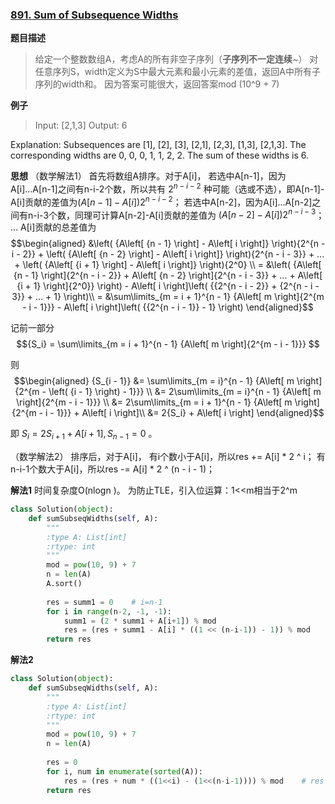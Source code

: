 ### [891. Sum of Subsequence Widths](https://leetcode.com/problems/sum-of-subsequence-widths/description/)

**题目描述**
> 给定一个整数数组A，考虑A的所有非空子序列（**子序列不一定连续**~）
> 对任意序列S，width定义为S中最大元素和最小元素的差值，返回A中所有子序列的width和。
> 因为答案可能很大，返回答案mod (10^9 + 7)

**例子**
> Input: [2,1,3]
Output: 6

Explanation:
Subsequences are [1], [2], [3], [2,1], [2,3], [1,3], [2,1,3].
The corresponding widths are 0, 0, 0, 1, 1, 2, 2.
The sum of these widths is 6.

**思想**
（数学解法1）
首先将数组A排序。对于A[i]，
若选中A[n-1]，因为A[i]...A[n-1]之间有n-i-2个数，所以共有 ${2^{n - i - 2}}$ 种可能（选或不选），即A[n-1]-A[i]贡献的差值为$\left( {A\left[ {n - 1} \right] - A\left[ i \right]} \right){2^{n - i - 2}}$；
若选中A[n-2]，因为A[i]...A[n-2]之间有n-i-3个数，同理可计算A[n-2]-A[i]贡献的差值为 $\left( {A\left[ {n - 2} \right] - A\left[ i \right]} \right){2^{n - i - 3}}$；
...
A[i]贡献的总差值为
$$\begin{aligned}
&\left( {A\left[ {n - 1} \right] - A\left[ i \right]} \right){2^{n - i - 2}} + \left( {A\left[ {n - 2} \right] - A\left[ i \right]} \right){2^{n - i - 3}} + ... + \left( {A\left[ {i + 1} \right] - A\left[ i \right]} \right){2^0} \\
= &\left( {A\left[ {n - 1} \right]{2^{n - i - 2}} + A\left[ {n - 2} \right]{2^{n - i - 3}} + ... + A\left[ {i + 1} \right]{2^0}} \right) - A\left[ i \right]\left( {{2^{n - i - 2}} + {2^{n - i - 3}} + ... + 1} \right)\\
= &\sum\limits_{m = i + 1}^{n - 1} {A\left[ m \right]{2^{m - i - 1}}}  - A\left[ i \right]\left( {{2^{n - i - 1}} - 1} \right)
\end{aligned}$$

记前一部分
$${S_i} = \sum\limits_{m = i + 1}^{n - 1} {A\left[ m \right]{2^{m - i - 1}}} $$

则
$$\begin{aligned}
{S_{i - 1}} &= \sum\limits_{m = i}^{n - 1} {A\left[ m \right]{2^{m - \left( {i - 1} \right) - 1}}} \\
&= 2\sum\limits_{m = i}^{n - 1} {A\left[ m \right]{2^{m - i - 1}}} \\
&= 2\sum\limits_{m = i + 1}^{n - 1} {A\left[ m \right]{2^{m - i - 1}}}  + A\left[ i \right]\\
&= 2{S_i} + A\left[ i \right]
\end{aligned}$$

即 ${S_i} = 2{S_{i + 1}} + A\left[ {i + 1} \right],{S_{n - 1}} = 0$ 。

（数学解法2）
排序后，对于A[i]，
有i个数小于A[i]，所以res += A[i] \* 2 ^ i；
有n-i-1个数大于A[i]，所以res -= A[i] \* 2 ^ (n - i - 1)；

**解法1**
时间复杂度O(nlogn )。
为防止TLE，引入位运算：1<<m相当于2^m
```python
class Solution(object):
    def sumSubseqWidths(self, A):
        """
        :type A: List[int]
        :rtype: int
        """
        mod = pow(10, 9) + 7
        n = len(A)
        A.sort()
        
        res = summ1 = 0    # i=n-1   
        for i in range(n-2, -1, -1):
            summ1 = (2 * summ1 + A[i+1]) % mod
            res = (res + summ1 - A[i] * ((1 << (n-i-1)) - 1)) % mod
        return res
```
**解法2**

```python
class Solution(object):
    def sumSubseqWidths(self, A):
        """
        :type A: List[int]
        :rtype: int
        """
        mod = pow(10, 9) + 7
        n = len(A)
        
        res = 0
        for i, num in enumerate(sorted(A)):
            res = (res + num * ((1<<i) - (1<<(n-i-1)))) % mod    # res = (res + num * (2**i - 2**(n-i-1))) % mod
        return res
```